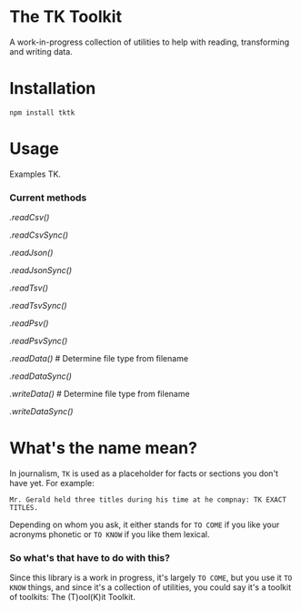 The TK Toolkit
==============

A work-in-progress collection of utilities to help with reading, transforming and writing data. 

# Installation

````
npm install tktk
````

# Usage

Examples TK.

### Current methods

_.readCsv()_

_.readCsvSync()_

_.readJson()_

_.readJsonSync()_

_.readTsv()_

_.readTsvSync()_

_.readPsv()_

_.readPsvSync()_

_.readData()_ # Determine file type from filename

_.readDataSync()_

_.writeData()_ # Determine file type from filename

_.writeDataSync()_

# What's the name mean?

In journalism, `TK` is used as a placeholder for facts or sections you don't have yet. For example:

````
Mr. Gerald held three titles during his time at he compnay: TK EXACT TITLES.
````

Depending on whom you ask, it either stands for `TO COME` if you like your acronyms phonetic or `TO KNOW` if you like them lexical.

### So what's that have to do with this?

Since this library is a work in progress, it's largely `TO COME`, but you use it `TO KNOW` things, and since it's a collection of utilities, you could say it's a toolkit of toolkits: The (T)ool(K)it Toolkit.
